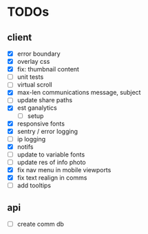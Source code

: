 # TODOs

## client

- [x] error boundary
- [x] overlay css
- [x] fix: thumbnail content
- [ ] unit tests
- [ ] virtual scroll
- [x] max-len communications message, subject
- [ ] update share paths
- [x] est ganalytics
  - [ ] setup
- [x] responsive fonts
- [x] sentry / error logging
- [ ] ip logging
- [x] notifs
- [ ] update to variable fonts
- [ ] update res of info photo
- [x] fix nav menu in mobile viewports
- [x] fix text realign in comms
- [ ] add tooltips

## api

- [ ] create comm db
